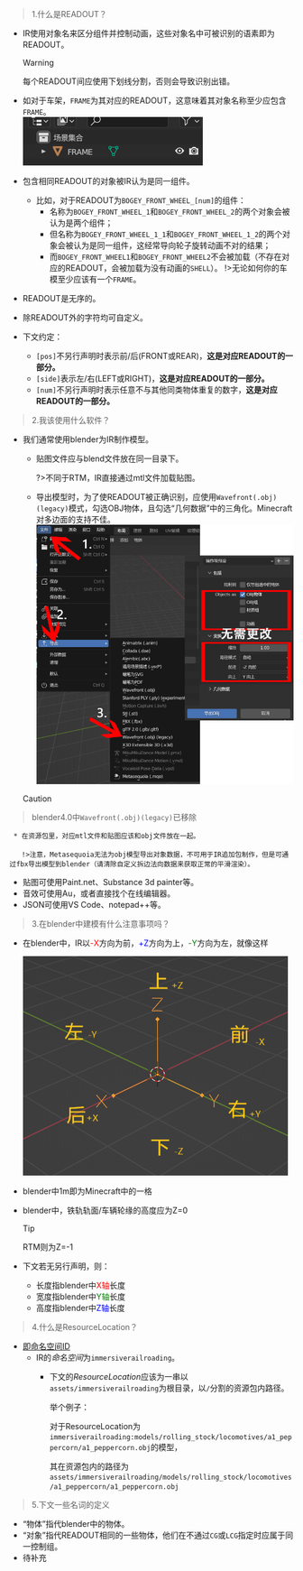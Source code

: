 >1.什么是READOUT？
   * IR使用对象名来区分组件并控制动画，这些对象名中可被识别的语素即为READOUT。
    
        > [!WARNING]
        > 每个READOUT间应使用下划线分割，否则会导致识别出错。

   * 如对于车架，`FRAME`为其对应的READOUT，这意味着其对象名称至少应包含`FRAME`。
     </br>![awa](../Textures/pic1.png "就像这样")
   * 包含相同READOUT的对象被IR认为是同一组件。
     * 比如，对于READOUT为`BOGEY_FRONT_WHEEL_[num]`的组件：
       * 名称为`BOGEY_FRONT_WHEEL_1`和`BOGEY_FRONT_WHEEL_2`的两个对象会被认为是两个组件；
       * 但名称为`BOGEY_FRONT_WHEEL_1_1`和`BOGEY_FRONT_WHEEL_1_2`的两个对象会被认为是同一组件，这经常导向轮子旋转动画不对的结果；
       * 而`BOGEY_FRONT_WHEEL1`和`BOGEY_FRONT_WHEEL2`不会被加载（不存在对应的READOUT，会被加载为没有动画的`SHELL`）。
         !>无论如何你的车模至少应该有一个`FRAME`。
   * READOUT是无序的。
   * 除READOUT外的字符均可自定义。
   * 下文约定：
     - `[pos]`不另行声明时表示前/后(FRONT或REAR)，**这是对应READOUT的一部分。**
     - `[side]`表示左/右(LEFT或RIGHT)，**这是对应READOUT的一部分。**
     - `[num]`不另行声明时表示任意不与其他同类物体重复的数字，**这是对应READOUT的一部分。**


>2.我该使用什么软件？
   * 我们通常使用blender为IR制作模型。
     * 贴图文件应与blend文件放在同一目录下。
   
       ?>不同于RTM，IR直接通过mtl文件加载贴图。
   
     * 导出模型时，为了使READOUT被正确识别，应使用`Wavefront(.obj)(legacy)`模式，勾选OBJ物体，且勾选“几何数据”中的三角化。Minecraft对多边面的支持不佳。
       </br>![awa](../Textures/pic4.png "就像这样")
     >[!CAUTION]
> blender4.0中`Wavefront(.obj)(legacy)`已移除

     * 在资源包里，对应mtl文件和贴图应该和obj文件放在一起。     
     
       !>注意，Metasequoia无法为obj模型导出对象数据，不可用于IR追加包制作，但是可通过fbx导出模型到blender（请清除自定义拆边法向数据来获取正常的平滑渲染）。
     
   * 贴图可使用Paint.net、Substance 3d painter等。
   * 音效可使用Au，或者直接找个在线编辑器。
   * JSON可使用VS Code、notepad++等。

>3.在blender中建模有什么注意事项吗？
  * 在blender中，IR以<font color="red">-X</font>方向为前，<font color="blue">+Z</font>方向为上，<font color="green">-Y</font>方向为左，就像这样

    ![awa](../Textures/pic6.png "这是一个默认方向的空物体")
  * blender中1m即为Minecraft中的一格
  * blender中，铁轨轨面/车辆轮缘的高度应为Z=0

    >[!TIP]
    >RTM则为Z=-1

  * 下文若无另行声明，则：
    * 长度指blender中<font color="red">X轴</font>长度
    * 宽度指blender中<font color="green">Y轴</font>长度
    * 高度指blender中<font color="blue">Z轴</font>长度

>4.什么是ResourceLocation？
  * [即命名空间ID](https://minecraft.fandom.com/zh/wiki/%E5%91%BD%E5%90%8D%E7%A9%BA%E9%97%B4ID)
    * IR的*命名空间*为`immersiverailroading`。
      * 下文的*ResourceLocation*应该为一串以`assets/immersiverailroading`为根目录，以`/`分割的资源包内路径。
      
        举个例子：
      
          对于ResourceLocation为`immersiverailroading:models/rolling_stock/locomotives/a1_peppercorn/a1_peppercorn.obj`的模型，
          
          其在资源包内的路径为`assets/immersiverailroading/models/rolling_stock/locomotives/a1_peppercorn/a1_peppercorn.obj`

>5.下文一些名词的定义
  * “物体”指代blender中的物体。
  * “对象”指代READOUT相同的一些物体，他们在不通过`CG`或`LCG`指定时应属于同一控制组。
  * 待补充